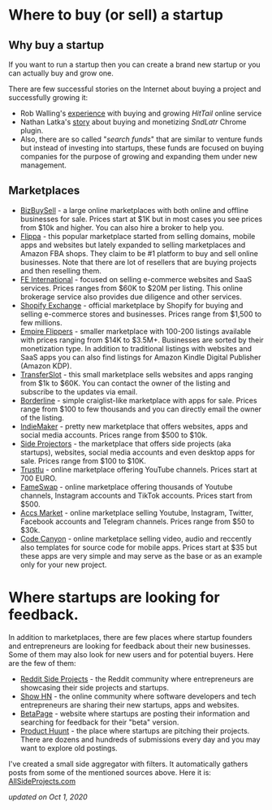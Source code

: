 # Where to buy (or sell) a startup 

## Why buy a startup

If you want to run a startup then you can create a brand new startup or you can actually buy and grow one.

There are few successful stories on the Internet about buying a project and successfully growing it:

- Rob Walling's [experience](https://robwalling.com/2015/12/02/what-i-learned-buying-growing-and-selling-hittail/) with buying and growing _HitTail_ online service
- Nathan Latka's [story](https://medium.com/@nathanlatka/how-i-got-95-net-profit-margins-on-a-chrome-extension-20fdcfc1f754) about buying and monetizing _SndLatr_ Chrome plugin. 
- Also, there are so called "_search funds_" that are similar to venture funds but instead of investing into startups, these funds are focused on buying companies for the purpose of growing and expanding them under new management.

## Marketplaces

*   [BizBuySell](https://www.bizbuysell.com/online-and-technology-businesses-for-sale/) - a large online marketplaces with both online and offline businesses for sale. Prices start at $1K but in most cases you see prices from $10k and higher. You can also hire a broker to help you.
*   [Flippa](https://www.flippa.com) - this popular marketplace started from selling domains, mobile apps and websites but lately expanded to selling marketplaces and Amazon FBA shops. They claim to be #1 platform to buy and sell online businesses. Note that there are lot of resellers that are buying projects and then reselling them.
*   [FE International](https://feinternational.com) - focused on selling e-commerce websites and SaaS services. Prices ranges from $60K to $20M per listing. This online brokerage service also provides due diligence and other services.
*   [Shopify Exchange](https://exchangemarketplace.com) - official marketplace by Shopify for buying and selling e-commerce stores and businesses. Prices range from $1,500 to few millions.
*   [Empire Flippers](https://exchangemarketplace.com) - smaller marketplace with 100-200 listings available with prices ranging from $14K to $3.5M+. Businesses are sorted by their monetization type. In addition to traditional listings with websites and SaaS apps you can also find listings for Amazon Kindle Digital Publisher (Amazon KDP).
*   [TransferSlot](https://transferslot.com) - this small marketplace sells websites and apps ranging from $1k to $60K. You can contact the owner of the listing and subscribe to the updates via email.
*   [Borderline](http://borderline.biz) - simple craiglist-like marketplace with apps for sale. Prices range from $100 to few thousands and you can directly email the owner of the listing.
*   [IndieMaker](https://indiemaker.co) - pretty new marketplace that offers websites, apps and social media accounts. Prices range from $500 to $10k.
*   [Side Projectors](https://www.sideprojectors.com) - the marketplace that offers side projects (aka startups), websites, social media accounts and even desktop apps for sale. Prices range from $100 to $10K.
*   [TrustIu](https://www.trustiu.com/en/search/) - online marketplace offering YouTube channels. Prices start at 700 EURO.
*   [FameSwap](https://fameswap.com) - online marketplace offering thousands of Youtube channels, Instagram accounts and TikTok accounts. Prices start from $500.
*   [Accs Market](https://fameswap.com) - online marketplace selling Youtube, Instagram, Twitter, Facebook accounts and Telegram channels. Prices range from $50 to $30k.
*   [Code Canyon](https://codecanyon.net/search/app%20source%20code) - online marketplace selling video, audio and reccently also templates for source code for mobile apps. Prices start at $35 but these apps are very simple and may serve as the base or as an example only for your new project.

# Where startups are looking for feedback.

In addition to marketplaces, there are few places where startup founders and entrepreneurs are looking for feedback about their new businesses. Some of them may also look for new users and for potential buyers. Here are the few of them:

*   [Reddit Side Projects](https://www.reddit.com/r/SideProject/) - the Reddit community where entrepreneurs are showcasing their side projects and startups.
*   [Show HN](https://news.ycombinator.com/show) - the online community where software developers and tech entrepreneurs are sharing their new startups, apps and websites.
*   [BetaPage](https://betapage.co) - website where startups are posting their information and searching for feedback for their "beta" version.
*   [Product Huunt](https://producthunt.ccom) - the place where startups are pitching their projects. There are dozens and hundreds of submissions every day and you may want to explore old postings.

I've created a small side aggregator with filters. It automatically gathers posts from some of the mentioned sources above. 
Here it is:
[AllSideProjects.com](https://www.allsideprojects.com)

_updated on Oct 1, 2020_
